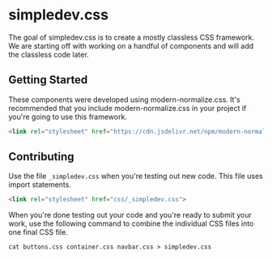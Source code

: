 # simpledev.css

The goal of simpledev.css is to create a mostly classless CSS framework. We are starting off with working on a handful of components and will add the classless code later.

## Getting Started

These components were developed using modern-normalize.css. It's recommended that you include modern-normalize.css in your project if you're going to use this framework.

```html
<link rel="stylesheet" href="https://cdn.jsdelivr.net/npm/modern-normalize@2.0.0/modern-normalize.min.css">
```

## Contributing

Use the file `_simpledev.css` when you're testing out new code. This file uses import statements.

```html
<link rel="stylesheet" href="css/_simpledev.css">
```

When you're done testing out your code and you're ready to submit your work, use the following command to combine the individual CSS files into one final CSS file.

```
cat buttons.css container.css navbar.css > simpledev.css
```
